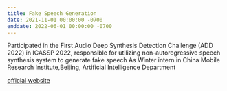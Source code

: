 ```yaml
---
title: Fake Speech Generation 
date: 2021-11-01 00:00:00 -0700
enddate: 2022-06-01 00:00:00 -0700
---
```


Participated in the First Audio Deep Synthesis Detection Challenge (ADD 2022) in ICASSP 2022, responsible for utilizing non-autoregressive speech synthesis system to generate fake speech
As Winter intern in China Mobile Research Institute,Beijing, Artificial Intelligence Department 

[official website](https://signalprocessingsociety.org/publications-resources/data-challenges/audio-deepfake-detection-icassp-2022)